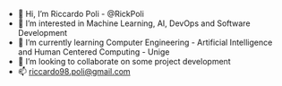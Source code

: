 - 👋 Hi, I’m Riccardo Poli - @RickPoli
- 👀 I’m interested in Machine Learning, AI, DevOps and Software Development
- 🌱 I’m currently learning Computer Engineering - Artificial Intelligence and Human Centered Computing - Unige
- 💞️ I’m looking to collaborate on some project development
- 📫 riccardo98.poli@gmail.com

<!---
RickPoli/RickPoli is a ✨ special ✨ repository because its `README.md` (this file) appears on your GitHub profile.
You can click the Preview link to take a look at your changes.
--->
